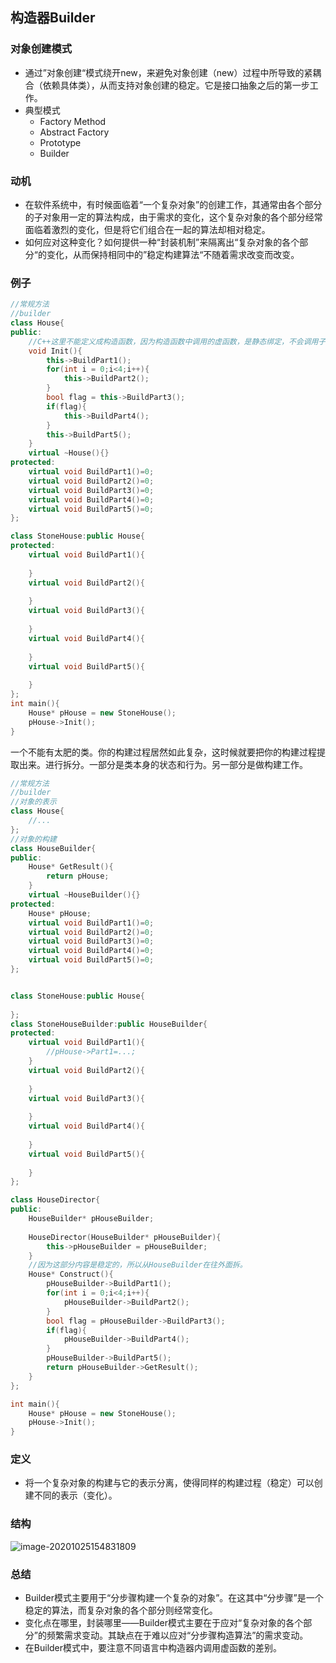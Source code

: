 ## 构造器Builder

### 对象创建模式

- 通过”对象创建“模式绕开new，来避免对象创建（new）过程中所导致的紧耦合（依赖具体类），从而支持对象创建的稳定。它是接口抽象之后的第一步工作。
- 典型模式
  - Factory Method
  - Abstract Factory
  - Prototype
  - Builder

### 动机

- 在软件系统中，有时候面临着“一个复杂对象”的创建工作，其通常由各个部分的子对象用一定的算法构成，由于需求的变化，这个复杂对象的各个部分经常面临着激烈的变化，但是将它们组合在一起的算法却相对稳定。
- 如何应对这种变化？如何提供一种“封装机制”来隔离出“复杂对象的各个部分“的变化，从而保持相同中的”稳定构建算法“不随着需求改变而改变。



### 例子

```cpp
//常规方法
//builder
class House{
public:
    //C++这里不能定义成构造函数，因为构造函数中调用的虚函数，是静态绑定，不会调用子类的虚函数。因为子类的构造函数会先调用父类的构造函数。如果在父类的构造函数就调用子类的虚函数，而这时候子类的构造函数还没开始调用。这就出错了。
    void Init(){
        this->BuildPart1();
        for(int i = 0;i<4;i++){
            this->BuildPart2();
        }
        bool flag = this->BuildPart3();
        if(flag){
            this->BuildPart4();
        }
        this->BuildPart5();
    }
    virtual ~House(){}
protected:
    virtual void BuildPart1()=0;
    virtual void BuildPart2()=0;
    virtual void BuildPart3()=0;
    virtual void BuildPart4()=0;
    virtual void BuildPart5()=0;
};

class StoneHouse:public House{
protected:
    virtual void BuildPart1(){
        
    }
    virtual void BuildPart2(){
        
    }
    virtual void BuildPart3(){
    
    }
    virtual void BuildPart4(){
        
    }
    virtual void BuildPart5(){
    
    }
};
int main(){
    House* pHouse = new StoneHouse();
    pHouse->Init();
}
```

一个不能有太肥的类。你的构建过程居然如此复杂，这时候就要把你的构建过程提取出来。进行拆分。一部分是类本身的状态和行为。另一部分是做构建工作。

```cpp
//常规方法
//builder
//对象的表示
class House{
    //...
};
//对象的构建
class HouseBuilder{
public:
    House* GetResult(){
        return pHouse;
    }
    virtual ~HouseBuilder(){}
protected:
    House* pHouse;
    virtual void BuildPart1()=0;
    virtual void BuildPart2()=0;
    virtual void BuildPart3()=0;
    virtual void BuildPart4()=0;
    virtual void BuildPart5()=0;
};


class StoneHouse:public House{
    
};
class StoneHouseBuilder:public HouseBuilder{
protected:
    virtual void BuildPart1(){
        //pHouse->Part1=...;
    }
    virtual void BuildPart2(){
        
    }
    virtual void BuildPart3(){
    
    }
    virtual void BuildPart4(){
        
    }
    virtual void BuildPart5(){
    
    }
};

class HouseDirector{
public:
    HouseBuilder* pHouseBuilder;
    
    HouseDirector(HouseBuilder* pHouseBuilder){
        this->pHouseBuilder = pHouseBuilder;
    }
    //因为这部分内容是稳定的，所以从HouseBuilder在往外面拆。
    House* Construct(){
        pHouseBuilder->BuildPart1();
        for(int i = 0;i<4;i++){
            pHouseBuilder->BuildPart2();
        }
        bool flag = pHouseBuilder->BuildPart3();
        if(flag){
            pHouseBuilder->BuildPart4();
        }
        pHouseBuilder->BuildPart5();
        return pHouseBuilder->GetResult();
    }
};

int main(){
    House* pHouse = new StoneHouse();
    pHouse->Init();
}
```



### 定义

- 将一个复杂对象的构建与它的表示分离，使得同样的构建过程（稳定）可以创建不同的表示（变化）。


### 结构

![image-20201025154831809](https://i.loli.net/2020/10/25/CkX2b9DjIV8dq6P.png)

### 总结

- Builder模式主要用于“分步骤构建一个复杂的对象”。在这其中“分步骤”是一个稳定的算法，而复杂对象的各个部分则经常变化。
- 变化点在哪里，封装哪里——Builder模式主要在于应对“复杂对象的各个部分”的频繁需求变动。其缺点在于难以应对“分步骤构造算法”的需求变动。
- 在Builder模式中，要注意不同语言中构造器内调用虚函数的差别。

